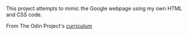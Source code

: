 This project attempts to mimic the Google webpage using my own HTML and CSS code.

From The Odin Project's [curriculum](http://www.theodinproject.com/courses/web-development-101/lessons/html-css)